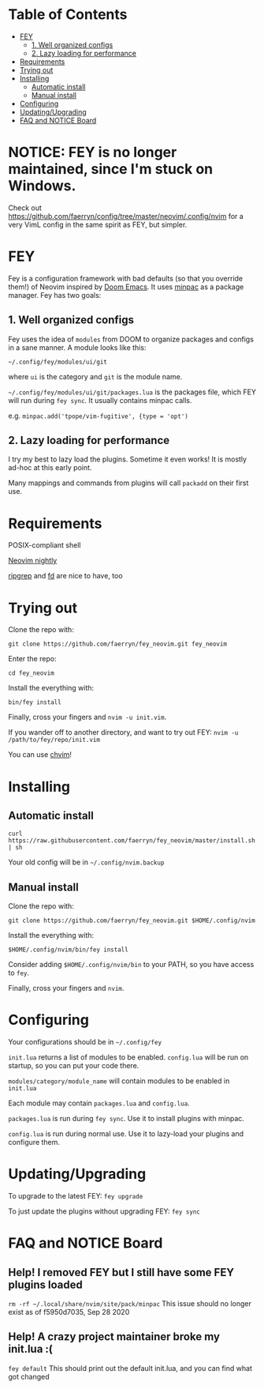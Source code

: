# Table of Contents
- [FEY](#fey)
  * [1. Well organized configs](#1-well-organized-configs)
  * [2. Lazy loading for performance](#2-lazy-loading-for-performance)
- [Requirements](#requirements)
- [Trying out](#trying-out)
- [Installing](#installing)
  * [Automatic install](#automatic-install)
  * [Manual install](#manual-install)
- [Configuring](#configuring)
- [Updating/Upgrading](#updating-upgrading)
- [FAQ and NOTICE Board](#faq-and-notice-board)

# NOTICE: FEY is no longer maintained, since I'm stuck on Windows.
Check out https://github.com/faerryn/config/tree/master/neovim/.config/nvim for a very VimL config in the same spirit as FEY, but simpler.

# FEY
Fey is a configuration framework with bad defaults (so that you override them!) of Neovim inspired by [Doom Emacs](https://github.com/hlissner/doom-emacs). It uses [minpac](https://github.com/k-takata/minpac) as a package manager. Fey has two goals:

## 1. Well organized configs
Fey uses the idea of `modules` from DOOM to organize packages and configs in a sane manner. A module looks like this:

`~/.config/fey/modules/ui/git`

where `ui` is the category and `git` is the module name.

`~/.config/fey/modules/ui/git/packages.lua` is the packages file, which FEY will run during `fey sync`. It usually contains minpac calls.

e.g. `minpac.add('tpope/vim-fugitive', {type = 'opt')`

## 2. Lazy loading for performance
I try my best to lazy load the plugins. Sometime it even works! It is mostly ad-hoc at this early point.

Many mappings and commands from plugins will call `packadd` on their first use.

# Requirements
POSIX-compliant shell

[Neovim nightly](https://github.com/neovim/neovim/releases/nightly)

[ripgrep](https://github.com/BurntSushi/ripgrep) and [fd](https://github.com/sharkdp/fd) are nice to have, too

# Trying out

Clone the repo with:

`git clone https://github.com/faerryn/fey_neovim.git fey_neovim`

Enter the repo:

`cd fey_neovim`

Install the everything with:

`bin/fey install`

Finally, cross your fingers and `nvim -u init.vim`.

If you wander off to another directory, and want to try out FEY:
`nvim -u /path/to/fey/repo/init.vim`

You can use [chvim](https://github.com/faerryn/chvim)!

# Installing

## Automatic install
`curl https://raw.githubusercontent.com/faerryn/fey_neovim/master/install.sh | sh`

Your old config will be in `~/.config/nvim.backup`

## Manual install
Clone the repo with:

`git clone https://github.com/faerryn/fey_neovim.git $HOME/.config/nvim`

Install the everything with:

`$HOME/.config/nvim/bin/fey install`

Consider adding `$HOME/.config/nvim/bin` to your PATH, so you have access to `fey`.

Finally, cross your fingers and `nvim`.

# Configuring
Your configurations should be in `~/.config/fey`

`init.lua` returns a list of modules to be enabled.
`config.lua` will be run on startup, so you can put your code there.

`modules/category/module_name` will contain modules to be enabled in `init.lua`

Each module may contain `packages.lua` and `config.lua`.

`packages.lua` is run during `fey sync`. Use it to install plugins with minpac.

`config.lua` is run during normal use. Use it to lazy-load your plugins and configure them.

# Updating/Upgrading
To upgrade to the latest FEY:
`fey upgrade`

To just update the plugins without upgrading FEY:
`fey sync`

# FAQ and NOTICE Board
## Help! I removed FEY but I still have some FEY plugins loaded
`rm -rf ~/.local/share/nvim/site/pack/minpac`
This issue should no longer exist as of f5950d7035, Sep 28 2020
## Help! A crazy project maintainer broke my init.lua :(
`fey default`
This should print out the default init.lua, and you can find what got changed
